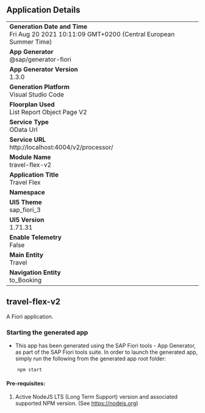 ## Application Details
|               |
| ------------- |
|**Generation Date and Time**<br>Fri Aug 20 2021 10:11:09 GMT+0200 (Central European Summer Time)|
|**App Generator**<br>@sap/generator-fiori|
|**App Generator Version**<br>1.3.0|
|**Generation Platform**<br>Visual Studio Code|
|**Floorplan Used**<br>List Report Object Page V2|
|**Service Type**<br>OData Url|
|**Service URL**<br>http://localhost:4004/v2/processor/
|**Module Name**<br>travel-flex-v2|
|**Application Title**<br>Travel Flex|
|**Namespace**<br>|
|**UI5 Theme**<br>sap_fiori_3|
|**UI5 Version**<br>1.71.31|
|**Enable Telemetry**<br>False|
|**Main Entity**<br>Travel|
|**Navigation Entity**<br>to_Booking|

## travel-flex-v2

A Fiori application.

### Starting the generated app

-   This app has been generated using the SAP Fiori tools - App Generator, as part of the SAP Fiori tools suite.  In order to launch the generated app, simply run the following from the generated app root folder:

```
    npm start
```

#### Pre-requisites:

1. Active NodeJS LTS (Long Term Support) version and associated supported NPM version.  (See https://nodejs.org)


